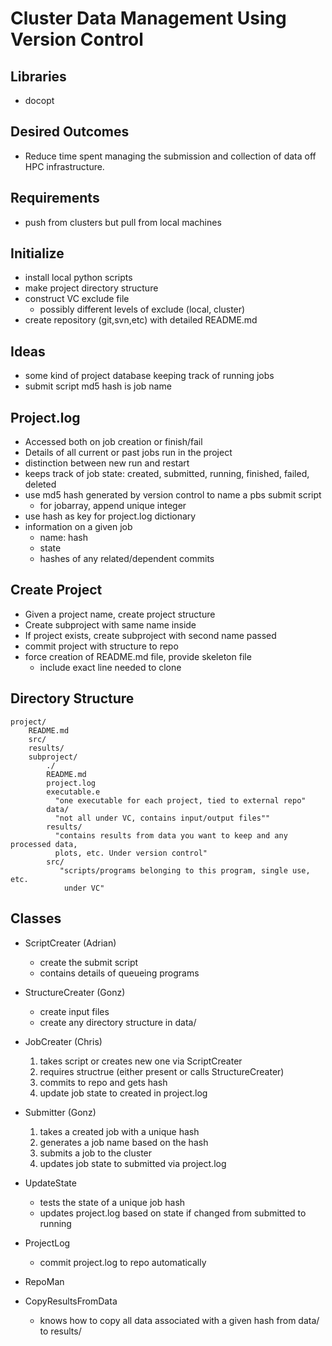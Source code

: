 Cluster Data Management Using Version Control
=============================================

Libraries
---------
 * docopt


Desired Outcomes
----------------
 * Reduce time spent managing the submission and collection of data
   off HPC infrastructure.

Requirements
------------
 * push from clusters but pull from local machines

Initialize
----------
 * install local python scripts
 * make project directory structure
 * construct VC exclude file
    * possibly different levels of exclude (local, cluster)
 * create repository (git,svn,etc) with detailed README.md

Ideas
-----
 * some kind of project database keeping track of running jobs
 * submit script md5 hash is job name


Project.log
-----------
 * Accessed both on job creation or finish/fail
 * Details of all current or past jobs run in the project
 * distinction between new run and restart
 * keeps track of job state: created, submitted, running, finished, failed,
   deleted
 * use md5 hash generated by version control to name a pbs submit script
    * for jobarray, append unique integer
 * use hash as key for project.log dictionary
 * information on a given job
    * name: hash
    * state
    * hashes of any related/dependent commits

Create Project
-------------
 * Given a project name, create project structure
 * Create subproject with same name inside
 * If project exists, create subproject with second name passed
 * commit project with structure to repo
 * force creation of README.md file, provide skeleton file
   * include exact line needed to clone

Directory Structure
-------------------
    project/
        README.md
        src/
        results/
        subproject/
            ./
            README.md
            project.log
            executable.e
              "one executable for each project, tied to external repo"
            data/
              "not all under VC, contains input/output files""
            results/
              "contains results from data you want to keep and any processed data,
              plots, etc. Under version control"
            src/ 
               "scripts/programs belonging to this program, single use, etc.
                under VC"

Classes
-------
 * ScriptCreater (Adrian)
   * create the submit script
   * contains details of queueing programs

 * StructureCreater (Gonz)
   * create input files
   * create any directory structure in data/

 * JobCreater (Chris)
    1. takes script or creates new one via ScriptCreater
    2. requires structrue (either present or calls StructureCreater)
    3. commits to repo and gets hash
    4. update job state to created in project.log 

 * Submitter (Gonz)
    1. takes a created job with a unique hash
    2. generates a job name based on the hash
    3. submits a job to the cluster
    4. updates job state to submitted via project.log

 * UpdateState
    * tests the state of a unique job hash
    * updates project.log based on state if changed from submitted to running

 * ProjectLog
    * commit project.log to repo automatically

 * RepoMan
 * CopyResultsFromData
    * knows how to copy all data associated with a given hash from data/ to
      results/
